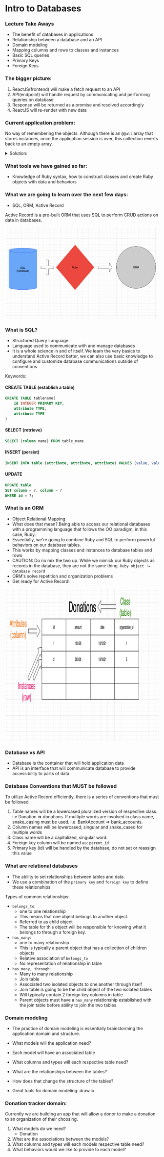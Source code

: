 # Intro to Databases

### Lecture Take Aways

- The benefit of databases in applications
- Relationship between a database and an API
- Domain modeling
- Mapping columns and rows to classes and instances
- Basic SQL queries
- Primary Keys
- Foreign Keys

### The bigger picture:

1. ReactJS(frontend) will make a fetch request to an API 
2. API(endpoint) will handle request by communicating and performing queries on database 
3. Response will be returned as a promise and resolved accordingly 
4. ReactJS will re-render with new data 

### Current application problem:

No way of remembering the objects. Although there is an `@@all` array that stores instances, once the application session is over, this collection reverts back to an empty array.
    <details>
    <summary>Solution:</summary>
        Persist and manage data by establishing a database
    </details>

### What tools we have gained so far: 

- Knowledge of Ruby syntax, how to construct classes and create Ruby objects with data and behaviors 

### What we are going to learn over the next few days:

- SQL, ORM, Active Record 

Active Record is a pre-built ORM that uses SQL to perform CRUD actions on data in databases. 

<img src="./orm.png" width="500" height="300">

### What is SQL?

- Structured Query Language
- Language used to communicate with and manage databases
- It is a whole science in and of itself. We learn the very basics to understand Active Record better, we can also use basic knowledge to configure and customize database communications outside of conventions

Keywords:

#### CREATE TABLE (establish a table)

```sql
CREATE TABLE tablename(
    id INTEGER PRIMARY KEY,
    attribute TYPE,
    attribute TYPE
)
```

#### SELECT (retrieve)

```sql
SELECT (column name) FROM table_name
```

#### INSERT (persist)

```sql
INSERT INTO table (attribute, attribute, attribute) VALUES (value, value, value)

```

#### UPDATE

```sql
UPDATE table
SET column = ?, column = ?
WHERE id = ?;
```

### What is an ORM

- Object Relational Mapping
- What does that mean? Being able to access our relational databases with a programming language that follows the OO paradigm, in this case, Ruby. 
- Essentially, we're going to combine Ruby and SQL to perform powerful behaviors on our database tables.
- This works by mapping classes and instances to database tables and rows
- CAUTION: Do no mix the two up. While we mimick our Ruby objects as records in the database, they are not the same thing. `Ruby object != database record`
- ORM's solve repetition and organization problems
- Get ready for Active Record!


<img src="./tables.png" width="750" height="500">

### Database vs API

- Database is the container that will hold application data
- API is an interface that will communicate database to provide accessibility to parts of data 

### Database Conventions that MUST be followed 

To utilize Active Record efficiently, there is a series of conventions that must be followed

1. Table names will be a lowercased pluralized version of respective class. i.e Donation => donations. If multiple words are involved in class name, snake_casing must be used. i.e. BankAccount => bank_accounts.
2. Column names will be lowercased, singular and snake_cased for multiple words
3. Class name will be a capitalized, singular word. 
4. Foreign key column will be named as: `parent_id`
5. Primary key (id) will be handled by the database, do not set or reassign this value

### What are relational databases

- The ability to set relationships between tables and data. 
- We use a combination of the `primary key` and `foreign key` to define these relationships

Types of common relationships: 

- `belongs_to`: 
    - one to one relationship 
    - This means that one object belongs to another object. 
    - Referred to as child object
    - The table for this object will be responsible for knowing what it belongs to through a foreign key. 
- `has_many`:
    - one to many relationship
    - This is typically a parent object that has a collection of children objects
    - Relative association of `belongs_to`
    - No representation of relationship in table
- `has_many, through`: 
    - Many to many relationship
    - Join table
    - Associated two isolated objects to one another through itself
    - Join table is going to be the child object of the two isolated tables
    - Will typically contain 2 foreign key columns in table
    - Parent objects must have a `has_many` relationship established with the join table before ability to join the two tables

### Domain modeling

- The practice of domain modeling is essentially brainstorming the application domain and structure. 
- What models will the application need?
- Each model will have an associated table
- What columns and types will each respective table need?
- What are the relationships between the tables?
- How does that change the structure of the tables?

- Great tools for domain modeling: draw.io


### Donation tracker domain:

Currently we are building an app that will allow a donor to make a donation to an organization of their choosing. 

1. What models do we need?
    - Donation 
2. What are the associations between the models?
3. What columns and types will each models respective table need?
4. What behaviors would we like to provide to each model? 